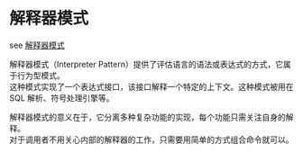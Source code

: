 # 解释器模式

see [解释器模式](https://www.runoob.com/design-pattern/interpreter-pattern.html)

解释器模式（Interpreter Pattern）提供了评估语言的语法或表达式的方式，它属于行为型模式。  
这种模式实现了一个表达式接口，该接口解释一个特定的上下文。这种模式被用在 SQL 解析、符号处理引擎等。

解释器模式的意义在于，它分离多种复杂功能的实现，每个功能只需关注自身的解释。  
对于调用者不用关心内部的解释器的工作，只需要用简单的方式组合命令就可以。

